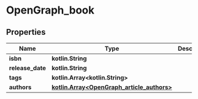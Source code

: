 
# OpenGraph_book

## Properties
Name | Type | Description | Notes
------------ | ------------- | ------------- | -------------
**isbn** | **kotlin.String** |  |  [optional]
**release_date** | **kotlin.String** |  |  [optional]
**tags** | **kotlin.Array&lt;kotlin.String&gt;** |  |  [optional]
**authors** | [**kotlin.Array&lt;OpenGraph_article_authors&gt;**](OpenGraph_article_authors.md) |  |  [optional]



